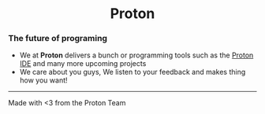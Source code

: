 # <center> Proton </center>
### The future of programing
- We at **Proton** delivers a bunch or programming tools such as the [Proton IDE]("https://github.com/ProtonIDE/base") and many more upcoming projects
- We care about you guys, We listen to your feedback and makes thing how you want!

***
Made with <3 from the Proton Team
